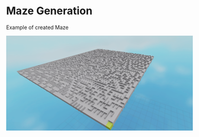 # Maze Generation

Example of created Maze

![alt text](https://github.com/Pintoe/Procedural-Generation/blob/main/src/Maze/images/maze.png?raw=true)
